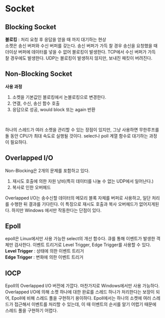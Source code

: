 # Socket

## Blocking Socket
**블로킹**  : 처리 요청 후 응답을 얻을 때 까지 대기하는 현상   
소켓은 송신 버퍼와 수신 버퍼를 갖는다. 송신 버퍼가 가득 찰 경우 송신을 요청했을 때 더이상 버퍼에 데이터를 넣을 수 없어 블로킹이 발생한다. TCP에서 수신 버퍼가 가득 찰 경우에도 발생한다. UDP는 블로킹이 발생하지 않지만, 보내진 패킷이 버려진다.

## Non-Blocking Socket
**사용 과정**   
1. 소켓을 기본값인 블로킹에서 논블로킹으로 변경한다.
2. 연결, 수신, 송신 함수 호출
3. 응답으로 성공, would block 또는 again 반환
<br/>

하나의 스레드가 여러 소켓을 관리할 수 있는 장점이 있지만, 그냥 사용하면 무한루프를 돌 동안 CPU가 최대 속도로 실행될 것이다. select나 poll 계열 함수로 대기하는 과정이 필요하다.

## Overlapped I/O
Non-Blocking은 2개의 문제를 포함하고 있다.
1. 재시도 호출에 의한 자원 낭비(특히 데이터를 나눌 수 없는 UDP에서 일어난다.)
2. 복사로 인한 오버헤드

Overlapped I/O는 송수신할 데이터의 메모리 블록 자체를 버퍼로 사용하고, 일단 처리를 수행한 뒤 결과를 기다린다. 이 특징으로 재시도 호출과 복사 오버헤드가 없어지게된다. 하지만 Windows 에서만 작동한다는 단점이 있다.

## Epoll
epoll은 Linux에서만 사용 가능한 select의 개선 함수다. 큐를 통해 이벤트가 발생한 객체만 검사한다. 이벤트 트리거로 Level Trigger, Edge Trigger를 사용할 수 있다.   
**Level Trigger** : 상태에 의한 이벤트 트리거   
**Edge Trigger** : 변화에 의한 이벤트 트리거

## IOCP
Epoll의 Overlapped I/O 버전에 가깝다. 마찬가지로 Windows에서만 사용 가능하다. Overlapped I/O에 의해 소켓 하나에 대한 완료를 스레드 하나가 처리한다는 보장이 되어, Epoll에 비해 스레드 풀을 구현하기 용이하다. Epoll에서는 하나의 소켓에 여러 스레드가 접근해서 이벤트를 처리할 수 있는데, 이 때 이벤트의 순서를 알기 어렵기 때문에 스레드 풀을 구현하기 어렵다.